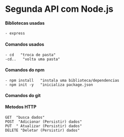# Segunda API com Node.js

#### Bibliotecas usadas
    - express

#### Comandos usados
    - cd   "troca de pasta"
    -cd..   "volta uma pasta"

#### Comandos do npm 
    - npm install   "instala uma biblioteca/dependencias
    - npm init -y   "inicializa package.json

#### Comandos do git




#### Metodos HTTP
    GET  "busca dados"
    POST  "Adicionar (Persistir) dados"
    PUT  " Atualizar (Persistir) dados"
    DELETE "Deletar (Persistir) dados"

    